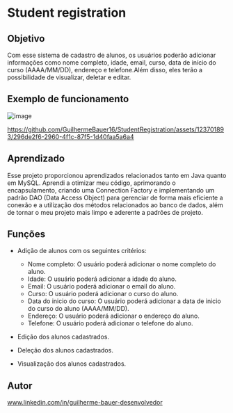 # Student registration              

## Objetivo 
Com esse sistema de cadastro de alunos, os usuários poderão adicionar 
informações como nome completo, idade, email, curso, data de início do curso (AAAA/MM/DD),
endereço e telefone.Além disso, eles terão a possibilidade de visualizar, deletar e editar.         
 
## Exemplo de funcionamento     
![image](https://github.com/GuilhermeBauer16/StudentRegistration/assets/123701893/b5762792-a5ac-4c22-8213-35b0f24df4ff)


https://github.com/GuilhermeBauer16/StudentRegistration/assets/123701893/296de2f6-2960-4f1c-87f5-1d40faa5a6a4


## Aprendizado

Esse projeto proporcionou aprendizados relacionados tanto em Java quanto em MySQL.
Aprendi a otimizar meu código, aprimorando o encapsulamento, criando uma Connection 
Factory e implementando um padrão DAO (Data Access Object) para gerenciar de forma mais 
eficiente a conexão e a utilização dos métodos relacionados ao banco de dados, além de
tornar o meu projeto mais limpo e aderente a padrões de projeto.

## Funções
* Adição de alunos com os seguintes critérios:
  
  * Nome completo: O usuário poderá adicionar o nome completo do aluno.
  * Idade: O usuário poderá adicionar a idade do aluno.
  * Email: O usuário poderá adicionar o email do aluno.
  * Curso: O usuário poderá adicionar o curso do aluno.
  * Data do inicio do curso: O usuário poderá adicionar a data de inicio do curso do aluno (AAAA/MM/DD).
  * Endereço: O usuário poderá adicionar o endereço do aluno.
  * Telefone: O usuário poderá adicionar o telefone do aluno.
    
* Edição dos alunos cadastrados.

* Deleção dos alunos cadastrados.

* Visualização dos alunos cadastrados.

 ## Autor 

 www.linkedin.com/in/guilherme-bauer-desenvolvedor
